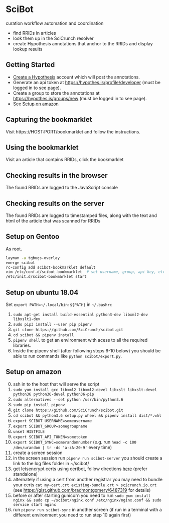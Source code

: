 # SciBot

curation workflow automation and coordination

* find RRIDs in articles 
* look them up in the SciCrunch resolver
* create Hypothesis annotations that anchor to the RRIDs and display lookup results

## Getting Started

* [Create a Hypothesis](https://web.hypothes.is/start/) account which will post the annotations.
* Generate an api token at https://hypothes.is/profile/developer (must be logged in to see page).
* Create a group to store the annotations at https://hypothes.is/groups/new (must be logged in to see page).
* See [Setup on amazon](#setup-on-amazon)

## Capturing the bookmarklet

Visit https://HOST:PORT/bookmarklet and follow the instructions.

## Using the bookmarklet

Visit an article that contains RRIDs, click the bookmarklet

## Checking results in the browser

The found RRIDs are logged to the JavaScript console

## Checking results on the server

The found RRIDs are logged to timestamped files, along with the text and html of the article that was scanned for RRIDs

## Setup on Gentoo
As root.
```bash
layman -a tgbugs-overlay
emerge scibot
rc-config add scibot-bookmarklet default
vim /etc/conf.d/scibot-bookmarklet  # set username, group, api key, etc.
/etc/init.d/scibot-bookmarklet start
```

## Setup on ubuntu 18.04
Set `export PATH=~/.local/bin:${PATH}` in `~/.bashrc`
1. `sudo apt-get install build-essential python3-dev libxml2-dev libxslt1-dev`
2. `sudo pip3 install --user pip pipenv`
3. `git clone https://github.com/SciCrunch/scibot.git`
4. `cd scibot && pipenv install`
5. `pipenv shell` to get an environment with acess to all the required libraries.
6. Inside the pipenv shell (after following steps 6-10 below) you should
be able to run commands like `python scibot/export.py`.

## Setup on amazon

0. ssh in to the host that will serve the script
1. `sudo yum install gcc libxml2 libxml2-devel libxslt libxslt-devel python36 python36-devel python36-pip`
2. `sudo alternatives --set python /usr/bin/python3.6`
3. `sudo pip install pipenv`
4. `git clone https://github.com/SciCrunch/scibot.git`
5. `cd scibot && python3.6 setup.py wheel && pipenv install dist/*.whl`
6. `export SCIBOT_USERNAME=someusername`
7. `export SCIBOT_GROUP=somegroupname`
8. `unset HISTFILE`
9. `export SCIBOT_API_TOKEN=sometoken`
10. `export SCIBOT_SYNC=somerandomnumber` (e.g. run `head -c 100 /dev/urandom | tr -dc 'a-zA-Z0-9'` every time)
11. create a screen session
12. in the screen session run `pipenv run scibot-server` you should create a link to the log files folder in ~/scibot/
13. get letsencrypt certs using certbot, follow directions [here](https://certbot.eff.org/docs/using.html) (prefer standalone)
14. alternately if using a cert from another registrar you may need to bundle your certs `cat my-cert.crt existing-bundle.crt > scicrunch.io.crt` (see https://gist.github.com/bradmontgomery/6487319 for details)
15. before or after starting gunicorn you need to run `sudo yum install nginx && sudo cp ~/scibot/nginx.conf /etc/nginx/nginx.conf && sudo service start nginx`
16. run `pipenv run scibot-sync` in another screen (if run in a terminal with a different environment you need to run step 10 again first)
